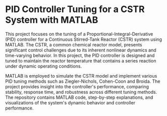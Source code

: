 # PID Controller Tuning for a CSTR System with MATLAB

This project focuses on the tuning of a Proportional-Integral-Derivative (PID) controller for a Continuous Stirred-Tank Reactor (CSTR) system using MATLAB. The CSTR, a common chemical reactor model, presents significant control challenges due to its inherent nonlinear dynamics and time-varying behavior. In this project, the PID controller is designed and tuned to maintain the reactor temperature that contains a series reaction under dynamic operating conditions. 

MATLAB is employed to simulate the CSTR model and implement various PID tuning methods such as Ziegler-Nichols, Cohen-Coon and Broida. The project provides insight into the controller's performance, comparing stability, response time, and robustness across different tuning methods. The repository contains MATLAB code, step-by-step explanations, and visualizations of the system's dynamic behavior and controller performance.
